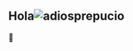 ## Hola![adiosprepucio](https://github.com/user-attachments/assets/94e0c2f4-1c5e-48ac-8e34-c8d94fe1bc39)
👋

